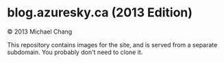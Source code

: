 # blog.azuresky.ca (2013 Edition)

© 2013 Michael Chang

This repository contains images for the site, and is served from a separate
subdomain. You probably don't need to clone it.

